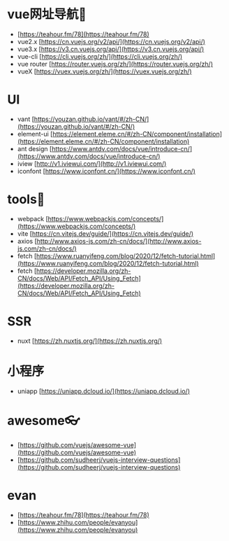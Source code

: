 # vue网址导航🧭
- [https://teahour.fm/78](https://teahour.fm/78)
- vue2.x [https://cn.vuejs.org/v2/api/](https://cn.vuejs.org/v2/api/)
- vue3.x [https://v3.cn.vuejs.org/api/](https://v3.cn.vuejs.org/api/)
- vue-cli [https://cli.vuejs.org/zh/](https://cli.vuejs.org/zh/)
- vue router [https://router.vuejs.org/zh/](https://router.vuejs.org/zh/)
- vueX [https://vuex.vuejs.org/zh/](https://vuex.vuejs.org/zh/)

# UI
- vant [https://youzan.github.io/vant/#/zh-CN/](https://youzan.github.io/vant/#/zh-CN/)
- element-ui [https://element.eleme.cn/#/zh-CN/component/installation](https://element.eleme.cn/#/zh-CN/component/installation)
- ant design [https://www.antdv.com/docs/vue/introduce-cn/](https://www.antdv.com/docs/vue/introduce-cn/)
- iview [http://v1.iviewui.com/](http://v1.iviewui.com/)
- iconfont [https://www.iconfont.cn/](https://www.iconfont.cn/)

# tools🔨
- webpack [https://www.webpackjs.com/concepts/](https://www.webpackjs.com/concepts/)
- vite [https://cn.vitejs.dev/guide/](https://cn.vitejs.dev/guide/)
- axios [http://www.axios-js.com/zh-cn/docs/](http://www.axios-js.com/zh-cn/docs/)
- fetch [https://www.ruanyifeng.com/blog/2020/12/fetch-tutorial.html](https://www.ruanyifeng.com/blog/2020/12/fetch-tutorial.html)
- fetch [https://developer.mozilla.org/zh-CN/docs/Web/API/Fetch_API/Using_Fetch](https://developer.mozilla.org/zh-CN/docs/Web/API/Fetch_API/Using_Fetch)

# SSR
- nuxt [https://zh.nuxtjs.org/](https://zh.nuxtjs.org/)

# 小程序
- uniapp [https://uniapp.dcloud.io/](https://uniapp.dcloud.io/)

# awesome👓
- [https://github.com/vuejs/awesome-vue](https://github.com/vuejs/awesome-vue)
- [https://github.com/sudheerj/vuejs-interview-questions](https://github.com/sudheerj/vuejs-interview-questions)

# evan
- [https://teahour.fm/78](https://teahour.fm/78)
- [https://www.zhihu.com/people/evanyou](https://www.zhihu.com/people/evanyou)
